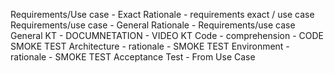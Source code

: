 Requirements/Use case - Exact 
Rationale - requirements exact / use case
Requirements/use case - General
Rationale - Requirements/use case General
KT - DOCUMNETATION - VIDEO KT
Code - comprehension - CODE SMOKE TEST
Architecture - rationale - SMOKE TEST
Environment - rationale - SMOKE TEST
Acceptance Test - From Use Case

